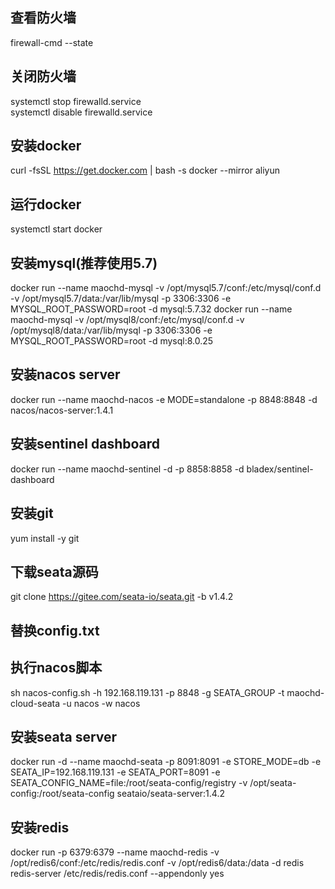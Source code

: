 ## 查看防火墙
firewall-cmd --state

## 关闭防火墙
systemctl stop firewalld.service\
systemctl disable firewalld.service

## 安装docker
curl -fsSL https://get.docker.com | bash -s docker --mirror aliyun

## 运行docker
systemctl start docker

## 安装mysql(推荐使用5.7)
docker run --name maochd-mysql -v /opt/mysql5.7/conf:/etc/mysql/conf.d -v /opt/mysql5.7/data:/var/lib/mysql -p 3306:3306 -e MYSQL_ROOT_PASSWORD=root -d mysql:5.7.32
docker run --name maochd-mysql -v /opt/mysql8/conf:/etc/mysql/conf.d -v /opt/mysql8/data:/var/lib/mysql -p 3306:3306 -e MYSQL_ROOT_PASSWORD=root -d mysql:8.0.25

## 安装nacos server
docker run --name maochd-nacos -e MODE=standalone -p 8848:8848 -d nacos/nacos-server:1.4.1

## 安装sentinel dashboard
docker run --name maochd-sentinel  -d -p 8858:8858 -d  bladex/sentinel-dashboard

## 安装git
yum install -y git

## 下载seata源码
git clone https://gitee.com/seata-io/seata.git -b v1.4.2

## 替换config.txt
## 执行nacos脚本
sh nacos-config.sh -h 192.168.119.131 -p 8848 -g SEATA_GROUP -t maochd-cloud-seata -u nacos -w nacos

## 安装seata server
docker run -d --name maochd-seata -p 8091:8091 -e STORE_MODE=db -e SEATA_IP=192.168.119.131 -e SEATA_PORT=8091 -e SEATA_CONFIG_NAME=file:/root/seata-config/registry -v /opt/seata-config:/root/seata-config seataio/seata-server:1.4.2

## 安装redis
docker run -p 6379:6379 --name maochd-redis -v /opt/redis6/conf:/etc/redis/redis.conf -v /opt/redis6/data:/data -d redis redis-server /etc/redis/redis.conf --appendonly yes